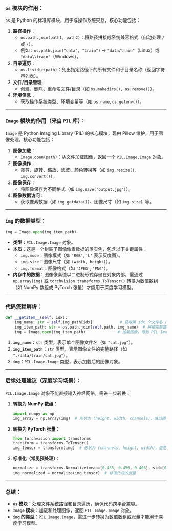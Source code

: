 ### `os` 模块的作用：
`os` 是 Python 的标准库模块，用于与操作系统交互，核心功能包括：
1. **路径操作**：
   - `os.path.join(path1, path2)`：将路径拼接成系统兼容格式（自动处理 `/` 或 `\`）。
   - 例如：`os.path.join("data", "train")` → `"data/train"`（Linux）或 `"data\\train"`（Windows）。
2. **目录遍历**：
   - `os.listdir(path)`：列出指定路径下的所有文件和子目录名称（返回字符串列表）。
3. **文件/目录管理**：
   - 创建、删除、重命名文件/目录（如 `os.makedirs()`、`os.remove()`）。
4. **环境信息**：
   - 获取操作系统类型、环境变量等（如 `os.name`, `os.getenv()`）。

---

### `Image` 模块的作用（来自 `PIL` 库）：
`Image` 是 Python Imaging Library (PIL) 的核心模块，现由 Pillow 维护，用于图像处理。核心功能包括：
1. **图像加载**：
   - `Image.open(path)`：从文件加载图像，返回一个 `PIL.Image.Image` 对象。
2. **图像操作**：
   - 裁剪、旋转、缩放、滤波、颜色转换等（如 `img.resize()`, `img.convert()`）。
3. **图像保存**：
   - 将图像保存为不同格式（如 `img.save("output.jpg")`）。
4. **图像数据访问**：
   - 获取像素数据（如 `img.getdata()`）、图像尺寸（如 `img.size`）等。

---

### `img` 的数据类型：
```python
img = Image.open(img_item_path)
```
- **类型**：`PIL.Image.Image` 对象。
- **本质**：这是一个封装了图像像素数据的类实例，包含以下关键属性：
  - `img.mode`：图像模式（如 `'RGB'`, `'L'` 表示灰度图）。
  - `img.size`：图像尺寸（如 `(width, height)`）。
  - `img.format`：图像格式（如 `'JPEG'`, `'PNG'`）。
- **内存中的数据**：图像像素值以二进制形式存储在对象内部，需通过 `np.array(img)` 或 `torchvision.transforms.ToTensor()` 转换为数值数组（如 NumPy 数组或 PyTorch 张量）才能用于深度学习模型。

---

### **代码流程解析：**
```python
def __getitem__(self, idx):
    img_name: str = self.img_path[idx]            # 获取第 idx 个文件名（str）
    img_item_path: str = os.path.join(self.path, img_name)  # 拼接完整路径（str）
    img = Image.open(img_item_path)              # 加载图像，得到 PIL.Image.Image 对象
```

1. **`img_name`**：`str` 类型，表示单个图像文件名（如 `"cat.jpg"`）。
2. **`img_item_path`**：`str` 类型，表示图像文件的完整路径（如 `"./data/train/cat.jpg"`）。
3. **`img`**：`PIL.Image.Image` 类型，表示加载后的图像对象。

---

### **后续处理建议（深度学习场景）：**
`PIL.Image.Image` 对象不能直接输入神经网络，需进一步转换：
1. **转换为 NumPy 数组**：
   ```python
   import numpy as np
   img_array = np.array(img)  # 形状为 (height, width, channels)，值范围 [0, 255]
   ```
2. **转换为 PyTorch 张量**：
   ```python
   from torchvision import transforms
   transform = transforms.ToTensor()
   img_tensor = transform(img)  # 形状为 (channels, height, width)，值范围 [0.0, 1.0]
   ```
3. **标准化（常见预处理）**：
   ```python
   normalize = transforms.Normalize(mean=[0.485, 0.456, 0.406], std=[0.229, 0.224, 0.225])
   img_normalized = normalize(img_tensor)  # 标准化后的张量
   ```

---

### **总结：**
- **`os` 模块**：处理文件系统路径和目录遍历，确保代码跨平台兼容。
- **`Image` 模块**：加载和处理图像，返回 `PIL.Image.Image` 对象。
- **`img` 的类型**：`PIL.Image.Image`，需进一步转换为数值数组或张量才能用于深度学习模型。
